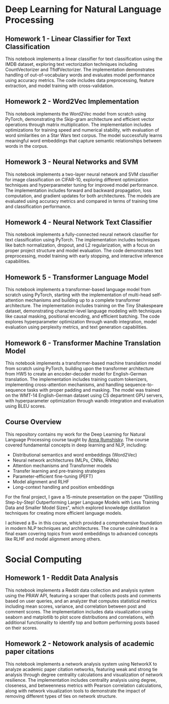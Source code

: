 # Deep Learning for Natural Language Processing 

## Homework 1 - Linear Classifier for Text Classification

This notebook implements a linear classifier for text classification using the IMDB dataset, exploring text vectorization techniques including CountVectorizer and TfidfVectorizer. The implementation demonstrates handling of out-of-vocabulary words and evaluates model performance using accuracy metrics. The code includes data preprocessing, feature extraction, and model training with cross-validation.

## Homework 2 - Word2Vec Implementation

This notebook implements the Word2Vec model from scratch using PyTorch, demonstrating the Skip-gram architecture and efficient vector operations through matrix multiplication. The implementation includes optimizations for training speed and numerical stability, with evaluation of word similarities on a Star Wars text corpus. The model successfully learns meaningful word embeddings that capture semantic relationships between words in the corpus.

## Homework 3 - Neural Networks and SVM

This notebook implements a two-layer neural network and SVM classifier for image classification on CIFAR-10, exploring different optimization techniques and hyperparameter tuning for improved model performance. The implementation includes forward and backward propagation, loss computation, and gradient updates for both architectures. The models are evaluated using accuracy metrics and compared in terms of training time and classification performance.

## Homework 4 - Neural Network Text Classifier

This notebook implements a fully-connected neural network classifier for text classification using PyTorch. The implementation includes techniques like batch normalization, dropout, and L2 regularization, with a focus on proper project structure and model evaluation. The code demonstrates text preprocessing, model training with early stopping, and interactive inference capabilities.

## Homework 5 - Transformer Language Model

This notebook implements a transformer-based language model from scratch using PyTorch, starting with the implementation of multi-head self-attention mechanisms and building up to a complete transformer architecture. The implementation includes training on the Tiny Shakespeare dataset, demonstrating character-level language modeling with techniques like causal masking, positional encoding, and efficient batching. The code explores hyperparameter optimization through wandb integration, model evaluation using perplexity metrics, and text generation capabilities.

## Homework 6 - Transformer Machine Translation Model

This notebook implements a transformer-based machine translation model from scratch using PyTorch, building upon the transformer architecture from HW5 to create an encoder-decoder model for English-German translation. The implementation includes training custom tokenizers, implementing cross-attention mechanisms, and handling sequence-to-sequence tasks with proper padding and masking. The model was trained on the WMT-14 English-German dataset using CS department GPU servers, with hyperparameter optimization through wandb integration and evaluation using BLEU scores.

## Course Overview

This repository contains my work for the Deep Learning for Natural Language Processing course taught by [Anna Rumshisky](https://scholar.google.com/citations?user=_Q1uzVYAAAAJ&hl=en). The course covered fundamental concepts in deep learning and NLP, including:

- Distributional semantics and word embeddings (Word2Vec)
- Neural network architectures (MLPs, CNNs, RNNs)
- Attention mechanisms and Transformer models
- Transfer learning and pre-training strategies
- Parameter-efficient fine-tuning (PEFT)
- Model alignment and RLHF
- Long-context handling and position embeddings

For the final project, I gave a 15-minute presentation on the paper "Distilling Step-by-Step! Outperforming Larger Language Models with Less Training Data and Smaller Model Sizes", which explored knowledge distillation techniques for creating more efficient language models.

I achieved a B+ in this course, which provided a comprehensive foundation in modern NLP techniques and architectures. The course culminated in a final exam covering topics from word embeddings to advanced concepts like RLHF and model alignment among others.

# Social Computing 

## Homework 1 - Reddit Data Analysis

This notebook implements a Reddit data collection and analysis system using the PRAW API, featuring a scraper that collects posts and comments based on user queries, and an analyzer that computes statistical metrics including mean scores, variance, and correlation between post and comment scores. The implementation includes data visualization using seaborn and matplotlib to plot score distributions and correlations, with additional functionality to identify top and bottom performing posts based on their scores.

## Homework 2 - Netowork analysis of academic paper citations

This notebook implements a network analysis system using NetworkX to analyze academic paper citation networks, featuring weak and strong tie analysis through degree centrality calculations and visualization of network resilience. The implementation includes centrality analysis using degree, closeness, and betweenness metrics with Pearson correlation calculations, along with network visualization tools to demonstrate the impact of removing different types of ties on network structure.

